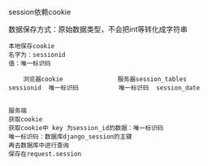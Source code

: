 session依赖cookie

数据保存方式：原始数据类型，不会把int等转化成字符串

```
本地保存cookie 
名字为：sessionid
值：唯一标识码
```

```
	浏览器cookie				服务器session_tables
sessionid  唯一标识码           唯一标识码  session_date
	
```

```
服务端
获取cookie  
获取cookie中 key 为session_id的数据：唯一标识码
唯一标识码：数据库django_session的主键
再去数据库中进行查询
保存在request.session
```


